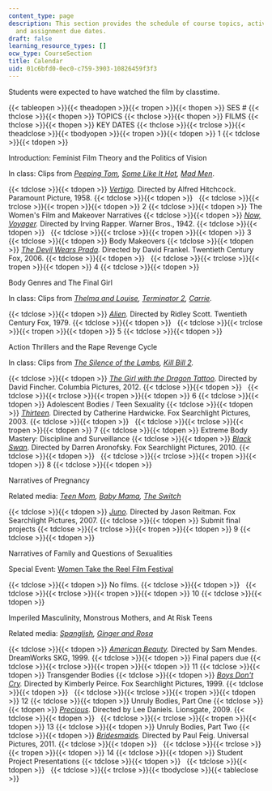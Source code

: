 ```yaml
---
content_type: page
description: This section provides the schedule of course topics, activities, films,
  and assignment due dates.
draft: false
learning_resource_types: []
ocw_type: CourseSection
title: Calendar
uid: 01c6bfd0-0ec0-c759-3903-10826459f3f3
---
```

Students were expected to have watched the film by classtime.

{{< tableopen >}}{{< theadopen >}}{{< tropen >}}{{< thopen >}}
SES #
{{< thclose >}}{{< thopen >}}
TOPICS
{{< thclose >}}{{< thopen >}}
FILMS
{{< thclose >}}{{< thopen >}}
KEY DATES
{{< thclose >}}{{< trclose >}}{{< theadclose >}}{{< tbodyopen >}}{{< tropen >}}{{< tdopen >}}
1
{{< tdclose >}}{{< tdopen >}}

Introduction: Feminist Film Theory and the Politics of Vision

In class: Clips from [*Peeping Tom*](http://www.imdb.com/title/tt0054167/?ref_=nv_sr_1)*,* [*Some Like It Hot*](http://www.imdb.com/title/tt0053291/?ref_=fn_al_tt_1)*,* [*Mad Men*](http://www.imdb.com/title/tt0804503/?ref_=fn_al_tt_1).

{{< tdclose >}}{{< tdopen >}}
[*Vertigo*](http://www.imdb.com/title/tt0052357/?ref_=fn_al_tt_1)*.* Directed by Alfred Hitchcock. Paramount Picture, 1958.
{{< tdclose >}}{{< tdopen >}}
 
{{< tdclose >}}{{< trclose >}}{{< tropen >}}{{< tdopen >}}
2
{{< tdclose >}}{{< tdopen >}}
The Women's Film and Makeover Narratives
{{< tdclose >}}{{< tdopen >}}
[*Now, Voyager*](http://www.imdb.com/title/tt0035140/?ref_=fn_al_tt_2)*.* Directed by Irving Rapper. Warner Bros., 1942.
{{< tdclose >}}{{< tdopen >}}
 
{{< tdclose >}}{{< trclose >}}{{< tropen >}}{{< tdopen >}}
3
{{< tdclose >}}{{< tdopen >}}
Body Makeovers
{{< tdclose >}}{{< tdopen >}}
[*The Devil Wears Prada*](http://www.imdb.com/title/tt0458352/?ref_=nv_sr_1)*.* Directed by David Frankel. Twentieth Century Fox, 2006.
{{< tdclose >}}{{< tdopen >}}
 
{{< tdclose >}}{{< trclose >}}{{< tropen >}}{{< tdopen >}}
4
{{< tdclose >}}{{< tdopen >}}

Body Genres and The Final Girl

In class: Clips from [*Thelma and Louise*](http://www.imdb.com/title/tt0103074/)*,* [*Terminator 2*](http://www.imdb.com/title/tt0103064/?ref_=nv_sr_1)*,* [*Carrie*](http://www.imdb.com/title/tt0074285/?ref_=fn_al_tt_2)*.*

{{< tdclose >}}{{< tdopen >}}
[*Alien*](http://www.imdb.com/title/tt0078748/?ref_=fn_al_tt_1)*.* Directed by Ridley Scott. Twentieth Century Fox, 1979.
{{< tdclose >}}{{< tdopen >}}
 
{{< tdclose >}}{{< trclose >}}{{< tropen >}}{{< tdopen >}}
5
{{< tdclose >}}{{< tdopen >}}

Action Thrillers and the Rape Revenge Cycle

In class: Clips from [*The Silence of the Lambs*](http://www.imdb.com/title/tt0102926/?ref_=nv_sr_1)*,* [*Kill Bill 2*](http://www.imdb.com/title/tt0378194/?ref_=nv_sr_2)*.*

{{< tdclose >}}{{< tdopen >}}
[*The Girl with the Dragon Tattoo*](http://www.imdb.com/title/tt1568346/?ref_=nv_sr_1)*.* Directed by David Fincher. Columbia Pictures, 2012.
{{< tdclose >}}{{< tdopen >}}
 
{{< tdclose >}}{{< trclose >}}{{< tropen >}}{{< tdopen >}}
6
{{< tdclose >}}{{< tdopen >}}
Adolescent Bodies / Teen Sexuality
{{< tdclose >}}{{< tdopen >}}
[*Thirteen*](http://www.imdb.com/title/tt0328538/?ref_=fn_al_tt_1)*.* Directed by Catherine Hardwicke. Fox Searchlight Pictures, 2003.
{{< tdclose >}}{{< tdopen >}}
 
{{< tdclose >}}{{< trclose >}}{{< tropen >}}{{< tdopen >}}
7
{{< tdclose >}}{{< tdopen >}}
Extreme Body Mastery: Discipline and Surveillance
{{< tdclose >}}{{< tdopen >}}
[*Black Swan*](http://www.imdb.com/title/tt0947798/?ref_=fn_al_tt_1). Directed by Darren Aronofsky. Fox Searchlight Pictures, 2010.
{{< tdclose >}}{{< tdopen >}}
 
{{< tdclose >}}{{< trclose >}}{{< tropen >}}{{< tdopen >}}
8
{{< tdclose >}}{{< tdopen >}}

Narratives of Pregnancy

Related media: [*Teen Mom*](http://www.imdb.com/title/tt1566154/?ref_=fn_al_tt_1)*,* [*Baby Mama*](http://www.imdb.com/title/tt0871426/?ref_=nv_sr_1)*,* [*The Switch*](http://www.imdb.com/title/tt0889573/?ref_=nv_sr_1)

{{< tdclose >}}{{< tdopen >}}
[*Juno*](http://www.imdb.com/title/tt0467406/?ref_=nv_sr_2)*.* Directed by Jason Reitman. Fox Searchlight Pictures, 2007.
{{< tdclose >}}{{< tdopen >}}
Submit final projects
{{< tdclose >}}{{< trclose >}}{{< tropen >}}{{< tdopen >}}
9
{{< tdclose >}}{{< tdopen >}}

Narratives of Family and Questions of Sexualities

Special Event: [Women Take the Reel Film Festival](http://web.mit.edu/gcws/news+events/2014women-reel.html)

{{< tdclose >}}{{< tdopen >}}
No films.
{{< tdclose >}}{{< tdopen >}}
 
{{< tdclose >}}{{< trclose >}}{{< tropen >}}{{< tdopen >}}
10
{{< tdclose >}}{{< tdopen >}}

Imperiled Masculinity, Monstrous Mothers, and At Risk Teens

Related media: [*Spanglish*](http://www.imdb.com/title/tt0371246/?ref_=fn_al_tt_1)*,* [*Ginger and Rosa*](http://www.imdb.com/title/tt2115295/?ref_=fn_al_tt_1)

{{< tdclose >}}{{< tdopen >}}
[*American Beauty*](http://www.imdb.com/title/tt0169547/?ref_=fn_al_tt_4)*.* Directed by Sam Mendes. DreamWorks SKG, 1999.
{{< tdclose >}}{{< tdopen >}}
Final papers due
{{< tdclose >}}{{< trclose >}}{{< tropen >}}{{< tdopen >}}
11
{{< tdclose >}}{{< tdopen >}}
Transgender Bodies
{{< tdclose >}}{{< tdopen >}}
[*Boys Don't Cry*](http://www.imdb.com/title/tt0171804/?ref_=nv_sr_1)*.* Directed by Kimberly Peirce. Fox Searchlight Pictures, 1999.
{{< tdclose >}}{{< tdopen >}}
 
{{< tdclose >}}{{< trclose >}}{{< tropen >}}{{< tdopen >}}
12
{{< tdclose >}}{{< tdopen >}}
Unruly Bodies, Part One
{{< tdclose >}}{{< tdopen >}}
[*Precious*](http://www.imdb.com/title/tt0929632/?ref_=fn_al_tt_1)*.* Directed by Lee Daniels. Lionsgate, 2009.
{{< tdclose >}}{{< tdopen >}}
 
{{< tdclose >}}{{< trclose >}}{{< tropen >}}{{< tdopen >}}
13
{{< tdclose >}}{{< tdopen >}}
Unruly Bodies, Part Two
{{< tdclose >}}{{< tdopen >}}
[*Bridesmaids*](http://www.imdb.com/title/tt1478338/?ref_=fn_al_tt_1)*.* Directed by Paul Feig. Universal Pictures, 2011.
{{< tdclose >}}{{< tdopen >}}
 
{{< tdclose >}}{{< trclose >}}{{< tropen >}}{{< tdopen >}}
14
{{< tdclose >}}{{< tdopen >}}
Student Project Presentations
{{< tdclose >}}{{< tdopen >}}
 
{{< tdclose >}}{{< tdopen >}}
 
{{< tdclose >}}{{< trclose >}}{{< tbodyclose >}}{{< tableclose >}}